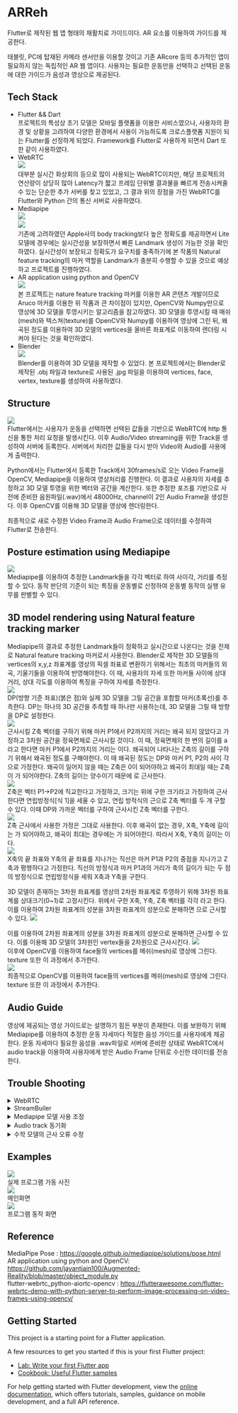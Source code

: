 # ARReh

Flutter로 제작된 웹 앱 형태의 재활치료 가이드이다. AR 요소를 이용하여 가이드를 제공한다.

태블릿, PC에 탑재된 카메라 센서만을 이용할 것이고 기존 ARcore 등의 추가적인 앱이 필요하지 않는 독립적인 AR 웹 앱이다. 사용자는 필요한 운동만을 선택하고 선택된 운동에 대한 가이드가 음성과 영상으로 제공된다.

## Tech Stack
- Flutter && Dart  
 프로젝트의 특성상 초기 모델은 모바일 플랫폼을 이용한 서비스였으나, 사용자의 환경 및 상황을 고려하여 다양한 환경에서 사용이 가능하도록 크로스플랫폼 지원이 되는 Flutter를 선정하게 되었다. Framework를 Flutter로 사용하게 되면서 Dart 또한 같이 사용하였다.
- WebRTC  
<img src=https://github.com/YUYUJIN/ARReh/blob/main/images/WebRTC.png></img>  
 대부분 실시간 화상회의 등으로 많이 사용되는 WebRTC이지만, 해당 프로젝트의 연산량이 상당히 많아 Latency가 짧고 프레임 단위별 결과물을 빠르게 전송시켜줄 수 있는 단순한 추가 서버를 찾고 있었고, 그 결과 위의 장점을 가진 WebRTC를 Flutter와 Python 간의 통신 서버로 사용하였다.
- Mediapipe  
<img src=https://github.com/YUYUJIN/ARReh/blob/main/images/MediapipeIndex.png></img>  
<img src=https://github.com/YUYUJIN/ARReh/blob/main/images/MediapipeGraph.png></img>  
 기존에 고려하였던 Apple사의 body tracking보다 높은 정확도를 제공하면서 Lite모델에 경우에는 실시간성을 보장하면서 빠른 Landmark 생성이 가능한 것을 확인하였다.
 실시간성이 보장되고 정확도가 요구치를 충족하기에 본 작품의 Natural feature tracking의 마커 역할을 Landmark가 충분히 수행할 수 있을 것으로 예상하고 프로젝트를 진행하였다.
- AR application using python and OpenCV  
<img src=https://github.com/YUYUJIN/ARReh/blob/main/images/ARpython.png></img>  
 본 프로젝트는 nature feature tracking 마커를 이용한 AR 콘텐츠 개발이므로 Aruco 마커를 이용한 위 작품과 큰 차이점이 있지만, OpenCV와 Numpy만으로 영상에 3D 모델을 투영시키는 알고리즘을 참고하였다. 
 3D 모델을 투영시킬 때 매쉬(mesh)와 텍스쳐(texture)를 OpenCV와 Numpy를 이용하여 영상에 그린 뒤, 왜곡된 정도를 이용하여 3D 모델의 vertices을 올바른 좌표계로 이동하여 렌더링 시켜야 된다는 것을 확인하였다. 
- Blender  
<img src=https://github.com/YUYUJIN/ARReh/blob/main/images/blender.png></img>  
 Blender를 이용하여 3D 모델을 제작할 수 있었다. 본 프로젝트에서는 Blender로 제작된 .obj 파일과 texture로 사용된 .jpg 파일을 이용하여 vertices, face, vertex, texture를 생성하여 사용하였다.

## Structure
<img src=https://github.com/YUYUJIN/ARReh/blob/main/images/structure.png></img>  
  Flutter에서는 사용자가 운동을 선택하면 선택된 값들을 기반으로 WebRTC에 http 통신을 통한 처리 요청을 발생시킨다. 이후 Audio/Video streaming을 위한 Track을 생성하여 서버에 등록한다. 서버에서 처리한 값들을 다시 받아 Video와 Audio를 사용에게 출력한다.

 Python에서는 Flutter에서 등록한 Track에서 30frames/s로 오는 Video Frame을 OpenCV, Mediapipe을 이용하여 영상처리를 진행한다. 이 결과로 사용자의 자세를 추정하고 3D 모델 투영을 위한 벡터와 공간을 계산한다. 또한 추정한 포즈를 기반으로 사전에 준비한 음원파일(.wav)에서 48000Hz, channel이 2인 Audio Frame을 생성한다. 이후 OpenCV를 이용해 3D 모델을 영상에 렌더링한다. 
 
 최종적으로 새로 수정한 Video Frame과 Audio Frame으로 데이터를 수정하여 Flutter로 전송한다.

## Posture estimation using Mediapipe
<img src=https://github.com/YUYUJIN/ARReh/blob/main/images/postureEstimation.png></img>  
 Mediapipe를 이용하여 추정한 Landmark들을 각각 벡터로 하여 사이각, 거리를 측정할 수 있다. 동작 판단의 기준이 되는 특징을 운동별로 산정하여 운동별 동작의 실행 유무를 판별할 수 있다.

## 3D model rendering using Natural feature tracking marker
  Mediapipe의 결과로 추정한 Landmark들이 정확하고 실시간으로 나온다는 것을 전제로 Natural feature tracking 마커로서 사용한다. Blender로 제작한 3D 모델들의 vertices의 x,y,z 좌표계를 영상의 픽셀 좌표로 변환하기 위해서는 최초의 마커들의 외곡, 기울기들을 이용하여 반영해야한다. 이 때, 사용자의 자세 또한 마커들 사이에 상대거리, 상대 각도를 이용하여 특징을 구하여 자세를 측정한다.  
<img src=https://github.com/YUYUJIN/ARReh/blob/main/images/Markers.png></img>  
  DP(방향 기준 좌표)(붉은 점)와 실제 3D 모델을 그릴 공간을 포함할 마커(초록선)를 추측한다. DP는 하나의 3D 공간을 추측할 때 하나만 사용하는데, 3D 모델을 그릴 때 방향을 DP로 설정한다.  
<img src=https://github.com/YUYUJIN/ARReh/blob/main/images/zEstimation.png></img>  
  근사시킬 Z축 벡터를 구하기 위해 마커 P1에서 P2까지의 거리는 왜곡 되지 않았다고 가정하고 3차원 공간을 정육면체로 근사시킬 것이다. 이 때, 정육면체의 한 변의 길이를 a라고 한다면 마커 P1에서 P2까지의 거리는 이다. 왜곡되어 나타나는 Z축의 길이를 구하기 위해서 왜곡된 정도를 구해야한다. 이 때 왜곡된 정도는 DP와 마커 P1, P2의 사이 각으로 가정한다. 왜곡이 일어지 않을 때는 Z축은 0이 되어야하고 왜곡이 최대일 때는 Z축이 가 되어야한다. Z축의 길이는 양수이기 때문에 로 근사한다.  
<img src=https://github.com/YUYUJIN/ARReh/blob/main/images/equation1.PNG></img>  
  Z축은 벡터 P1->P2에 직교한다고 가정하고, 크기는 위에 구한 크기라고 가정하여 근사한다면 연립방정식[식 1]을 세울 수 있고, 연립 방적식의 근으로 Z축 벡터를 두 개 구할 수 있다. 이때 DP와 가까운 벡터를 구하여 근사시킨 Z축 벡터를 구한다.  
<img src=https://github.com/YUYUJIN/ARReh/blob/main/images/xyEstimation.png></img>  
 Z축 근사에서 사용한 가정은 그대로 사용한다. 이후 왜곡이 없는 경우, X축, Y축에 길이는 가 되어야하고, 왜곡이 최대는 경우에는 가 되어야한다.  따라서 X축, Y축의 길이는 이다.  
<img src=https://github.com/YUYUJIN/ARReh/blob/main/images/equation2.PNG></img>  
 X축의 끝 좌표와 Y축의 끝 좌표를 지나가는 직선은 마커 P1과 P2의 중점을 지나가고 Z축과 평행하다고 가정한다. 직선의 방정식과 마커 P1과의 거리가 축의 길이가 되는 두 점의 방정식으로 연립방정식을 세워 X축과 Y축을 구한다.  
   
 3D 모델이 존재하는 3차원 좌표계를 영상의 2차원 좌표계로 투영하기 위해 3차원 좌표계를 상대크기(0~1)로 고정시킨다. 위에서 구한 X축, Y축, Z축 벡터를 각각 라고 한다. 이를 이용하여 2차원 좌표계의 성분을 3차원 좌표계의 성분으로 분해하면 으로 근사할 수 있다. 
<img src=https://github.com/YUYUJIN/ARReh/blob/main/images/2d3d.png></img>  

 이를 이용하여 2차원 좌표계의 성분을 3차원 좌표계의 성분으로 분해하면 근사할 수 있다. 이를 이용해 3D 모델의 3차원인 vertex들을 2차원으로 근사시킨다. 
 <img src=https://github.com/YUYUJIN/ARReh/blob/main/images/equation3.PNG></img>  
 이후에 OpenCV를 이용하여 face들의 vertices를 메쉬(mesh)로 영상에 그린다. texture 또한 이 과정에서 추가한다.  
<img src=https://github.com/YUYUJIN/ARReh/blob/main/images/3Dresult.png></img>  
 최종적으로 OpenCV를 이용하여 face들의 vertices를 메쉬(mesh)로 영상에 그린다. texture 또한 이 과정에서 추가한다.

## Audio Guide
 영상에 제공되는 영상 가이드로는 설명하기 힘든 부분이 존재한다. 이를 보완하기 위해 Mediapipe를 이용하여 추정한 운동 자세마다 적절한 음성 가이드를 사용자에게 제공한다. 운동 자세마다 필요한 음성을 .wav파일로 서버에 준비한 상태로 WebRTC에서 audio track을 이용하여 사용자에게 받은 Audio Frame 단위로 수신한 데이터를 전송한다.

## Trouble Shooting
<details>
<summary>WebRTC</summary>

<details>
<summary>개요</summary>

초기 Flutter와 Python의 데이터 상호 전달을 위해 http get/post 통신 및 Flask를 이용하였다. Flutter에서 데이터를 요청하면 Python에서 웹캠 자원을 사용한 후, 웹캠의 영상에 대해 프레임 단위로 AR 처리를 하여 Flask와 Flutter 간 http 통신을 하였다. 이 때, 이미지 통신에 제한되는 부분이 있어 이미지를 base64 String 코드로 인코딩하여 플러터에서 보낸 후, 이를 Flutter에서 디코딩 하는 방식을 사용했었다. 이런 방식으로 진행했을 때, Python에서의 영상 처리 속도에 제한이 있어 초당 5프레임 정도밖에 가져오지 못했다. 따라서 해당 문제점을 피하기 위해 실시간 통신이 가능하며 Latency가 짧은 통신 방식을 이용해야 된다고 판단하였다.
</details>
<details>
<summary>적용</summary>

WebRTC는 앱, 웹에 적합하며 Latency도 짧고, Dart 및 Python에서도 http 통신을 위한 설계가 가능하여 많은 연산량을 가지는 코드를 짜더라도 안정적으로 프레임 단위별 전송이 가능했다. 또한 비디오 프레임에 대한 전송이 원활하여 오디오 프레임에 대한 처리도 가능해졌으며 비디오, 오디오 모두 실시간으로 처리하여 끊김없이 전송하기 때문에 위의 문제를 해결할 수 있었다.
</details>
</details>

<details>
<summary>StreamBuiler</summary>

<details>
<summary>개요</summary>

사용자가 초기 화면에서 운동을 선택한 후, 다음 운동 화면으로 넘겨주는 데이터는 사용자가 선택한 운동 리스트였다. 운동을 진행하는 화면에서 남은 시간과 사용자가 운동하는 모습을 출력해준 뒤, 남은 시간이 0이 되고 나면 다음 운동 화면으로 넘겨줘야 하는데, 위젯 내에서의 dart 언어 사용은 위젯의 State를 설정하는 setState() 외에서는 대부분 사용하지 못하는 경우가 많아 리스트가 아닌 단일 값으로만 화면을 출력하게 되어 조건문과 반복문도 사용하지 못해 화면 변경에 제한이 있었다. 따라서 일정 충족 값을 만족할 때, 스크린은 그대로이고 위젯들만 변경되는 Builder를 찾아 레이아웃을 다시 설계해야 위젯 전환이 부드럽다.
</details>
<details>
<summary>적용</summary>

운동 화면인 reh.dart 파일과 비디오를 송출하는 WebRTC 기반 p2pVideo.dart를 하나로 합쳤다. 변수들을 public으로 설정하는 방법들도 있었으나, 그렇게되면 p2pVideo.dart에 있는 메소드들을 원활하게 사용하기가 어렵게 되어 합치게 되었다. 하나로 합친 dart 파일의 내부에서 운동 순서, 이름, 남은 시간에 대한 정보들을 스스로 일정 충족 값에 해당되면 자동으로 State를 바꿔주는 StreamBuilder를 이용해 설계하였다. 그 후, 비디오 화면에 해당되는 부분은 기존 p2pVideo.dart의 카메라 송출을 요청하는 _makeCall 메소드, 송출 정지를 요청하는 _stopCall 메소드, 이 두 가지를 하나로 합쳐 stop 후 자동으로 다시 make를 하는 _nextCall을 만들었다. StreamBuilder로 바뀐 운동의 남은 시간이 0초가 되면 _nextCall을 호출하는 방식으로 비디오, 오디오를 모두 새로운 값으로 받아와 문제를 해결할 수 있었다.
</details>
</details>

<details>
<summary>Mediapipe 모델 사용 조정</summary>

<details>
<summary>개요</summary>

Mediapipe를 이용해 Natural feature tracking 마커를 생성할 때 Lite 모델을 사용하여도 WebRTC를 이용하여 영상 정보를 주고받을 때 딜레이가 생겼다. 또한 마커가 정확하게 생성되어 tracking이 되지 않아도 가이드가 시작되는 경우가 존재하였다.
</details>
<details>
<summary>적용</summary>

Mediapipe 모델을 불러오는 과정을 매 영상마다가 아닌 클라이언트에서 서버로 WebRTC request에서 track를 생성하는 과정에서 한번 불러오고 동일한 모델을 사용하도록 조정하였다. 또한 Lite 모델의 복잡도를 1에서 0으로 낮췄다. 모델의 복잡도가 낮아지면서 정확도에 문제가 발생하였지만, 테스트 환경에서는 자세추정과 3D 모델 렌더링을 위한 마커 생성에서는 큰 제약이 되지 않았다. 
 마커가 정확하지 않고, 너무 적은 양의 마커만 생성되어 정확성이 의심되는 경우에는 가이드에서 영상을 수정하지 못하도록 제한하였다.
</details>
</details>

<details>
<summary>Audio track 동기화</summary>

<details>
<summary>개요</summary>

WebRTC에서 Audio를 발생시킬 때 영상처리로 분류된 자세별로 음성이 다르게 생성되어 전송되지 않는 경우가 발생하였다. 또한 음성을 준비하여도 음성의 크기, 발음, 빠르기가 손상되어 전송되어 제대로 된 음성 가이드가 나오지 않는 경우가 발생하였다.
</details>
<details>
<summary>적용</summary>

 Audio track 생성 시 Audio Frame으로 보내주는 객체를 생성하여 등록하였고, Audio 선정 시 Flag를 사용하여 상호배제를 구현하였다. 사전에 준비한 .wav 파일의 음성이 22050Hz, channel이 1로 샘플링 된 것을 확인하고, 구현된 WebRTC에서 클라이언트에서 서버로 보내는 Audio Frame이 48000Hz, channel이 2인 것을 확인하였다. 기존의 음원 파일들에서 Audio Frame을 추출하였을 때, 48000Hz, channel이 2인 Audio Frame이 추출되도록 Upsampling, Resampling 과정을 거쳐 준비하였다.
</details>
</details>

<details>
<summary>수학 모델의 근사 오류 수정</summary>

<details>
<summary>개요</summary>

위에 근사 모델을 사용하여 영상에서 3D 모델을 렌더링할 3차원 공간을 생성할 때 연립방정식이 허근을 가지거나(실제 픽셀 값이 나오기에 허근을 가질 수 없다), 수학적인 도메인 에러가 발생하는 경우가 있었다.
</details>
<details>
<summary>적용</summary>

 수학 모델을 간소화하고 Python 라이브러리인 sympy를 이용하여 검산을 실시하였다. 이후에 마커들의 기울기, 왜곡 등이 정상적으로 존재하는 수 있는 경우를 계산하였고, 이외에는 강제로 왜곡 정도를 고정하였다.
</details>
</details>

## Examples
<img src=https://github.com/YUYUJIN/ARReh/blob/main/images/example1.png></img>  
 실제 프로그램 가동 사진  
<img src=https://github.com/YUYUJIN/ARReh/blob/main/images/example2.png></img>  
메인화면  
<img src=https://github.com/YUYUJIN/ARReh/blob/main/images/example3.png></img>  
프로그램 동작 화면

## Reference
MediaPipe Pose : https://google.github.io/mediapipe/solutions/pose.html  
AR application using python and OpenCV: 
https://github.com/jayantjain100/Augmented-Reality/blob/master/object_module.py  
flutter-webrtc_python-aiortc-opencv : 
https://flutterawesome.com/flutter-webrtc-demo-with-python-server-to-perform-image-processing-on-video-frames-using-opencv/

## Getting Started

This project is a starting point for a Flutter application.

A few resources to get you started if this is your first Flutter project:

- [Lab: Write your first Flutter app](https://docs.flutter.dev/get-started/codelab)
- [Cookbook: Useful Flutter samples](https://docs.flutter.dev/cookbook)

For help getting started with Flutter development, view the
[online documentation](https://docs.flutter.dev/), which offers tutorials,
samples, guidance on mobile development, and a full API reference.


